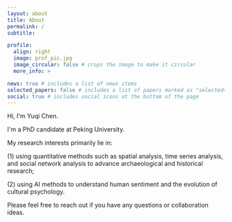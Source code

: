 ```yaml
---
layout: about
title: About
permalink: /
subtitle: 

profile:
  align: right
  image: prof_pic.jpg
  image_circular: false # crops the image to make it circular
  more_info: >

news: true # includes a list of news items
selected_papers: false # includes a list of papers marked as "selected={true}"
social: true # includes social icons at the bottom of the page
---
```


Hi, I'm Yuqi Chen.

I'm a PhD candidate at Peking University.

My research interests primarily lie in: 

(1) using quantitative methods such as spatial analysis, time series analysis, and social network analysis to advance archaeological and historical research; 

(2) using AI methods to understand human sentiment and the evolution of cultural psychology.

Please feel free to reach out if you have any questions or collaboration ideas.


